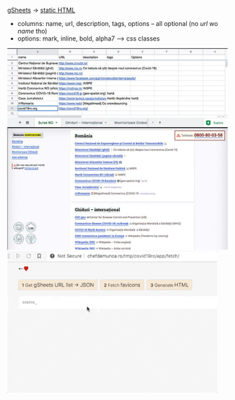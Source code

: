 
[gSheets](https://drive.google.com/open?id=1ditBRGTP7kIDHbqDpUF64JJK8-8ocdEex9-L76eeV1g) &rarr; [static HTML](https://pax.github.io/covid19ro/)

- columns: name, url,	description, tags, options – all optional (no _url_ wo _name_ tho)
- options: mark, inline, bold, alpha7 –> css classes 

![desktop](app/stationery/img/screenshot2.jpg)
![fetch data](app/stationery/img/fetch-data.gif)